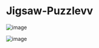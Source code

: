 # Jigsaw-Puzzlevv

![image](http://i.imgur.com/FBPv5o9.png)
    
    
![image](http://i.imgur.com/NAILHWE.png)

